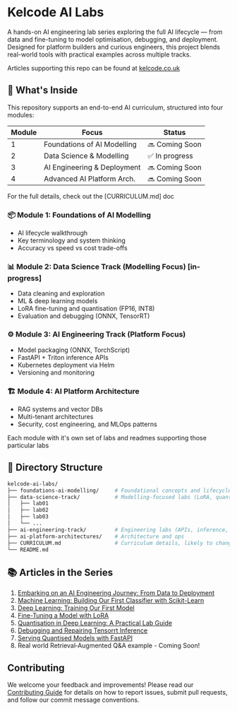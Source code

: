 # Kelcode AI Labs

A hands-on AI engineering lab series exploring the full AI lifecycle — from data and fine-tuning to model optimisation, debugging, and deployment. Designed for platform builders and curious engineers, this project blends real-world tools with practical examples across multiple tracks.

Articles supporting this repo can be found at [kelcode.co.uk](https://kelcode.co.uk)

## 🧠 What's Inside

This repository supports an end-to-end AI curriculum, structured into four modules:

| Module | Focus                         | Status          |
|--------|-------------------------------|-----------------|
| 1      | Foundations of AI Modelling   | 🔜 Coming Soon  |
| 2      | Data Science & Modelling      | ✅ In progress  |
| 3      | AI Engineering & Deployment   | 🔜 Coming Soon  |
| 4      | Advanced AI Platform Arch.    | 🔜 Coming Soon  |

For the full details, check out the [CURRICULUM.md] doc

### 📦 Module 1: Foundations of AI Modelling
- AI lifecycle walkthrough
- Key terminology and system thinking
- Accuracy vs speed vs cost trade-offs

### 📊 Module 2: Data Science Track (Modelling Focus) [in-progress]
- Data cleaning and exploration
- ML & deep learning models
- LoRA fine-tuning and quantisation (FP16, INT8)
- Evaluation and debugging (ONNX, TensorRT)

### ⚙️ Module 3: AI Engineering Track (Platform Focus)
- Model packaging (ONNX, TorchScript)
- FastAPI + Triton inference APIs
- Kubernetes deployment via Helm
- Versioning and monitoring

### 🏗️ Module 4: AI Platform Architecture
- RAG systems and vector DBs
- Multi-tenant architectures
- Security, cost engineering, and MLOps patterns

Each module with it's own set of labs and readmes supporting those particular labs

## 📁 Directory Structure

```bash
kelcode-ai-labs/
├── foundations-ai-modelling/     # Foundational concepts and lifecycle labs
├── data-science-track/           # Modelling-focused labs (LoRA, quant, ONNX, etc.)
│   ├── lab01
│   ├── lab02
│   ├── lab03
│   └── ...
├── ai-engineering-track/         # Engineering labs (APIs, inference, k8s)
├── ai-platform-architectures/    # Architecture and ops
├── CURRICULUM.md                 # Curriculum details, likely to change over time
└── README.md
```

## 📚 Articles in the Series

1. [Embarking on an AI Engineering Journey: From Data to Deployment](https://kelcode.co.uk/embarking-on-an-ai-engineering-journey)
2. [Machine Learning: Building Our First Classifier with Scikit-Learn](https://kelcode.co.uk/classical-machine-learning-iris-dataset-and-scikitlearn/)
3. [Deep Learning: Training Our First Model](https://kelcode.co.uk/deep-learning-training-our-first-model/)
4. [Fine-Tuning a Model with LoRA](https://kelcode.co.uk/fine-tuning-a-model-with-lora/)
5. [Quantisation in Deep Learning: A Practical Lab Guide](https://kelcode.co.uk/quantisation-in-deep-learning/)
6. [Debugging and Repairing Tensorrt Inference](https://kelcode.co.uk/debugging-and-repairing-tensorrt-inference/)
7. [Serving Quantised Models with FastAPI](https://kelcode.co.uk/serving-quantised-models-with-fastapi)
8. Real world Retrieval‐Augmented Q&A example - Coming Soon!

## Contributing

We welcome your feedback and improvements!
Please read our [Contributing Guide](CONTRIBUTING.md) for details on how to report issues, submit pull requests, and follow our commit message conventions.
